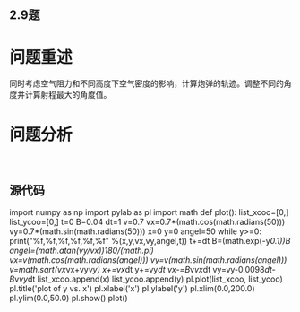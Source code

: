 ## 2.9题

# 问题重述
  
  同时考虑空气阻力和不同高度下空气密度的影响，计算炮弹的轨迹。调整不同的角度并计算射程最大的角度值。

# 问题分析
  
 
  





## 源代码
import numpy as np
import pylab as pl
import math
def plot():
    list_xcoo=[0,]
    list_ycoo=[0,]
    t=0
    B=0.04
    dt=1
    v=0.7
    vx=0.7*(math.cos(math.radians(50)))
    vy=0.7*(math.sin(math.radians(50)))
    x=0
    y=0
    angel=50
    while y>=0:
        print("%f,%f,%f,%f,%f,%f" %(x,y,vx,vy,angel,t))
        t+=dt
        B=(math.exp(-y*0.1))*B
        angel=(math.atan(vy/vx))*180/(math.pi)
        vx=v*(math.cos(math.radians(angel)))
        vy=v*(math.sin(math.radians(angel)))
        v=math.sqrt(vx*vx+vy*vy)
        x+=vx*dt
        y+=vy*dt
        vx-=B*v*vx*dt
        vy=vy-0.0098*dt-B*v*vy*dt
        list_xcoo.append(x)
        list_ycoo.append(y)
    pl.plot(list_xcoo, list_ycoo)
    pl.title('plot of y vs. x')
    pl.xlabel('x')
    pl.ylabel('y')
    pl.xlim(0.0,200.0)
    pl.ylim(0.0,50.0)
    pl.show()
plot()
